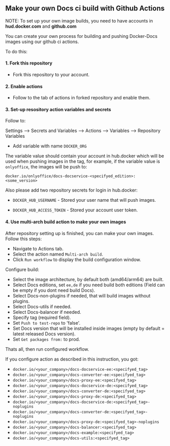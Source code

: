 ## Make your own Docs ci build with Github Actions

NOTE: To set up your own image builds, you need to have accounts in **hud.docker.com** and **github.com**

You can create your own process for building and pushing Docker-Docs images using our github ci actions. 

To do this:

#### 1. Fork this repository

- Fork this repository to your account.

#### 2. Enable actions

- Follow to the tab of actions in forked repository and enable them.

#### 3. Set-up resository action variables and secrets

Follow to:

Settings --> Secrets and Variables --> Actions --> Variables --> Repository Variables

- Add variable with name `DOCKER_ORG` 

The variable value should contain your account in hub.docker which will be used when pushing images in the tag, for example, if the variable value is `onlyoffice`, the images will be push to:

`docker.io/onlyoffice/docs-docservice-<specifyed_edition>:<some_version>`

Also please add two repository secrets for login in hub.docker:

- `DOCKER_HUB_USERNAME` - Stored your user name that will push images.

- `DOCKER_HUB_ACCESS_TOKEN` - Stored your account user token.

#### 4. Use multi-arch build action to make your own images

After repository setting up is finished, you can make your own images. Follow this steps:

- Navigate to Actions tab.
- Select the action named `Multi-arch build`.
- Click `Run workflow` to display the build configuration window.

Configure build:

- Select the image architecture, by default both (amd64/arm64) are built.
- Select Docs editions, set `ee,de` if you need build both editions (Field can be empty if you dont need build Docs).
- Select Docs-non-plugins if needed, that will build images without plugins.
- Select Docs-utils if needed.
- Select Docs-balancer if needed.
- Specify tag (required field).
- Set `Push to test-repo` to 'false'.
- Set Docs version that will be installed inside images (empty by default = latest released Docs version).
- Set `Get packages from:` to prod.

Thats all, then run configured workflow.

If you configure action as described in this instruction, you got:

- `docker.io/<your_company>/docs-docservice-ee:<specifyed_tag>`
- `docker.io/<your_company>/docs-converter-ee:<specifyed_tag>`
- `docker.io/<your_company>/docs-proxy-ee:<specifyed_tag>`
- `docker.io/<your_company>/docs-docservice-de:<specifyed_tag>`
- `docker.io/<your_company>/docs-converter-de:<specifyed_tag>`
- `docker.io/<your_company>/docs-proxy-de:<specifyed_tag>`
- `docker.io/<your_company>/docs-docservice-de:<specifyed_tag>-noplugins`
- `docker.io/<your_company>/docs-converter-de:<specifyed_tag>-noplugins`
- `docker.io/<your_company>/docs-proxy-de:<specifyed_tag>-noplugins`
- `docker.io/<your_company>/docs-balancer:<specifyed_tag>`
- `docker.io/<your_company>/docs-example:<specifyed_tag>`
- `docker.io/<your_company>/docs-utils:<specifyed_tag>`
